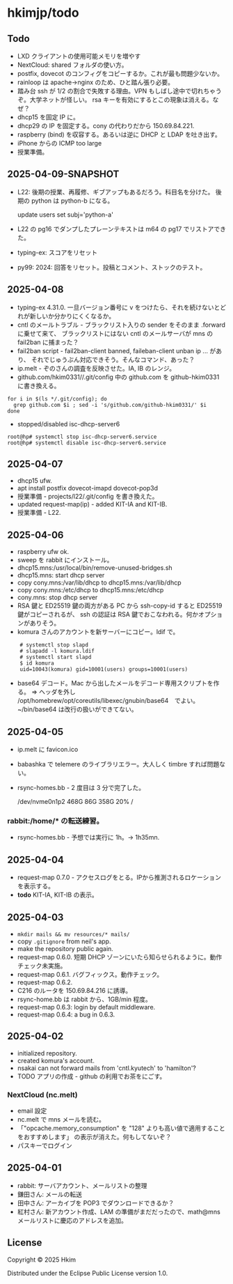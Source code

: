 # hkimjp/todo

## Todo

* LXD クライアントの使用可能メモリを増やす
* NextCloud: shared フォルダの使い方。
* postfix, dovecot のコンフィグをコピーするか。これが最も問題少ないか。
* rainloop は apache->nginx のため、ひと踏ん張り必要。
* 踏み台 ssh が 1/2 の割合で失敗する理由。VPN もしばし途中で切れちゃうぞ。大学ネットが怪しい。
  rsa キーを有効にするとこの現象は消える。なぜ？
* dhcp15 を固定 IP に。
* dhcp29 の IP を固定する。cony の代わりだから 150.69.84.221.
* raspberry (bind) を収容する。あるいは逆に DHCP と LDAP を吐き出す。
* iPhone からの ICMP too large
* 授業準備。


## 2025-04-09-SNAPSHOT

* L22: 後期の授業、再履修、ギブアップもあるだろう。科目名を分けた。
  後期の python は python-b になる。

    update users set subj='python-a'

* L22 の pg16 でダンプしたプレーンテキストは m64 の pg17 でリストアできた。
* typing-ex: スコアをリセット
* py99: 2024: 回答をリセット。投稿とコメント、ストックのテスト。

## 2025-04-08

* typing-ex 4.31.0. 一旦バージョン番号に v をつけたら、それを続けないとどれが新しいか分かりにくくなるか。
* cntl のメールトラブル - ブラックリスト入りの sender をそのまま .forward に乗せて来て、
  ブラックリストにはない cntl のメールサーバが mns の fail2ban に捕まった？
* fail2ban script - fail2ban-client banned, faileban-client unban ip ... があり、
  それでじゅうぶん対応できそう。そんなコマンド、あった？
* ip.melt - ぞのさんの調査を反映させた。IA, IB のレンジ。
* github.com/hkim0331/<project>/.git/config 中の github.com を github-hkim0331 に書き換える。

```
for i in $(ls */.git/config); do
  grep github.com $i ; sed -i 's/github.com/github-hkim0331/' $i
done
```

* stopped/disabled isc-dhcp-server6

```
root@hp# systemctl stop isc-dhcp-server6.service
root@hp# systemctl disable isc-dhcp-server6.service

```

## 2025-04-07

* dhcp15 ufw.
* apt install postfix dovecot-imapd dovecot-pop3d
* 授業準備 -  projects/l22/.git/config を書き換えた。
* updated request-map(ip) - added KIT-IA and KIT-IB.
* 授業準備 - L22.

## 2025-04-06

* raspberry ufw ok.
* sweep を rabbit にインストール。
* dhcp15.mns:/usr/local/bin/remove-unused-bridges.sh
* dhcp15.mns: start dhcp server
* copy cony.mns:/var/lib/dhcp to dhcp15.mns:/var/lib/dhcp
* copy cony.mns:/etc/dhcp to dhcp15.mns:/etc/dhcp
* cony.mns: stop dhcp server
* RSA 鍵と ED25519 鍵の両方がある PC から ssh-copy-id すると ED25519 鍵がコピーされるが、
  ssh の認証は RSA 鍵でおこなわれる。何かオプションがありそう。
* komura さんのアカウントを新サーバーにコピー。ldif で。

```
    # systemctl stop slapd
    # slapadd -l komura.ldif
    # systemctl start slapd
    $ id komura
    uid=10043(komura) gid=10001(users) groups=10001(users)
```

* base64 デコード。Mac から出したメールをデコード専用スクリプトを作る。
  => ヘッダを外し /opt/homebrew/opt/coreutils/libexec/gnubin/base64　でよい。
  ~/bin/base64 は改行の扱いができてない。

## 2025-04-05

* ip.melt に favicon.ico
* babashka で telemere のライブラリエラー。大人しく timbre すれば問題ない。
* rsync-homes.bb - 2 度目は 3 分で完了した。

    /dev/nvme0n1p2  468G   86G  358G  20% /

### rabbit:/home/* の転送練習。

* rsync-homes.bb - 予想では実行に 1h。-> 1h35mn.

## 2025-04-04

* request-map 0.7.0 - アクセスログをとる。IPから推測されるロケーションを表示する。
* **todo** KIT-IA, KIT-IB の表示。

## 2025-04-03

* `mkdir mails && mv resources/* mails/`
* copy `.gitignore` from neil's app.
* make the repository public again.
* request-map 0.6.0. 短期 DHCP ゾーンにいたら知らせられるように。動作チェック未実施。
* request-map 0.6.1. バグフィックス。動作チェック。
* request-map 0.6.2.
* C216 のルータを 150.69.84.216 に誘導。
* rsync-home.bb は rabbit から、1GB/min 程度。
* request-map 0.6.3: login by default middleware.
* request-map 0.6.4: a bug in 0.6.3.

## 2025-04-02

* initialized repository.
* created komura's account.
* nsakai can not forward mails from 'cntl.kyutech' to 'hamilton'?
* TODO アプリの作成 - github の利用でお茶をにごす。

### NextCloud (nc.melt)

* email 設定
* nc.melt で mns メールを読む。
* 「"opcache.memory_consumption" を "128" よりも高い値で適用することをおすすめします」 の表示が消えた。何もしてないぞ？
* パスキーでログイン

## 2025-04-01

* rabbit: サーバアカウント、メールリストの整理
* 鎌田さん: メールの転送
* 田中さん: アーカイブを POP3 でダウンロードできるか？
* 紅村さん: 新アカウント作成、LAM の準備がまだだったので、math@mns メールリストに慶応のアドレスを追加。

## License

Copyright © 2025 Hkim

Distributed under the Eclipse Public License version 1.0.
